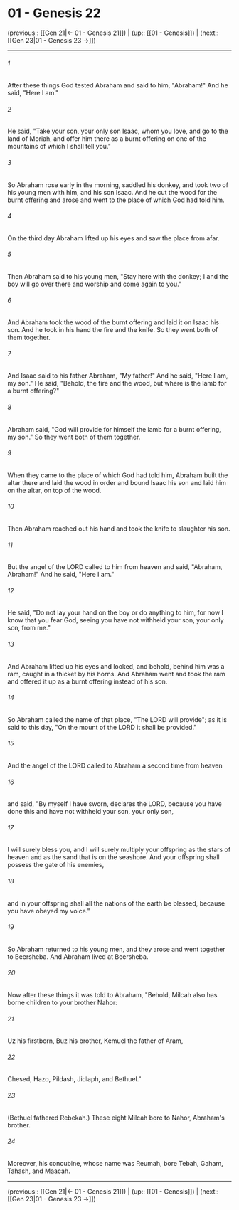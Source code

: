 # 01 - Genesis 22

(previous:: [[Gen 21|← 01 - Genesis 21]]) | (up:: [[01 - Genesis]]) | (next:: [[Gen 23|01 - Genesis 23 →]])

***


###### 1 
After these things God tested Abraham and said to him, "Abraham!" And he said, "Here I am." 

###### 2 
He said, "Take your son, your only son Isaac, whom you love, and go to the land of Moriah, and offer him there as a burnt offering on one of the mountains of which I shall tell you." 

###### 3 
So Abraham rose early in the morning, saddled his donkey, and took two of his young men with him, and his son Isaac. And he cut the wood for the burnt offering and arose and went to the place of which God had told him. 

###### 4 
On the third day Abraham lifted up his eyes and saw the place from afar. 

###### 5 
Then Abraham said to his young men, "Stay here with the donkey; I and the boy will go over there and worship and come again to you." 

###### 6 
And Abraham took the wood of the burnt offering and laid it on Isaac his son. And he took in his hand the fire and the knife. So they went both of them together. 

###### 7 
And Isaac said to his father Abraham, "My father!" And he said, "Here I am, my son." He said, "Behold, the fire and the wood, but where is the lamb for a burnt offering?" 

###### 8 
Abraham said, "God will provide for himself the lamb for a burnt offering, my son." So they went both of them together. 

###### 9 
When they came to the place of which God had told him, Abraham built the altar there and laid the wood in order and bound Isaac his son and laid him on the altar, on top of the wood. 

###### 10 
Then Abraham reached out his hand and took the knife to slaughter his son. 

###### 11 
But the angel of the LORD called to him from heaven and said, "Abraham, Abraham!" And he said, "Here I am." 

###### 12 
He said, "Do not lay your hand on the boy or do anything to him, for now I know that you fear God, seeing you have not withheld your son, your only son, from me." 

###### 13 
And Abraham lifted up his eyes and looked, and behold, behind him was a ram, caught in a thicket by his horns. And Abraham went and took the ram and offered it up as a burnt offering instead of his son. 

###### 14 
So Abraham called the name of that place, "The LORD will provide"; as it is said to this day, "On the mount of the LORD it shall be provided." 

###### 15 
And the angel of the LORD called to Abraham a second time from heaven 

###### 16 
and said, "By myself I have sworn, declares the LORD, because you have done this and have not withheld your son, your only son, 

###### 17 
I will surely bless you, and I will surely multiply your offspring as the stars of heaven and as the sand that is on the seashore. And your offspring shall possess the gate of his enemies, 

###### 18 
and in your offspring shall all the nations of the earth be blessed, because you have obeyed my voice." 

###### 19 
So Abraham returned to his young men, and they arose and went together to Beersheba. And Abraham lived at Beersheba. 

###### 20 
Now after these things it was told to Abraham, "Behold, Milcah also has borne children to your brother Nahor: 

###### 21 
Uz his firstborn, Buz his brother, Kemuel the father of Aram, 

###### 22 
Chesed, Hazo, Pildash, Jidlaph, and Bethuel." 

###### 23 
(Bethuel fathered Rebekah.) These eight Milcah bore to Nahor, Abraham's brother. 

###### 24 
Moreover, his concubine, whose name was Reumah, bore Tebah, Gaham, Tahash, and Maacah.

***

(previous:: [[Gen 21|← 01 - Genesis 21]]) | (up:: [[01 - Genesis]]) | (next:: [[Gen 23|01 - Genesis 23 →]])

